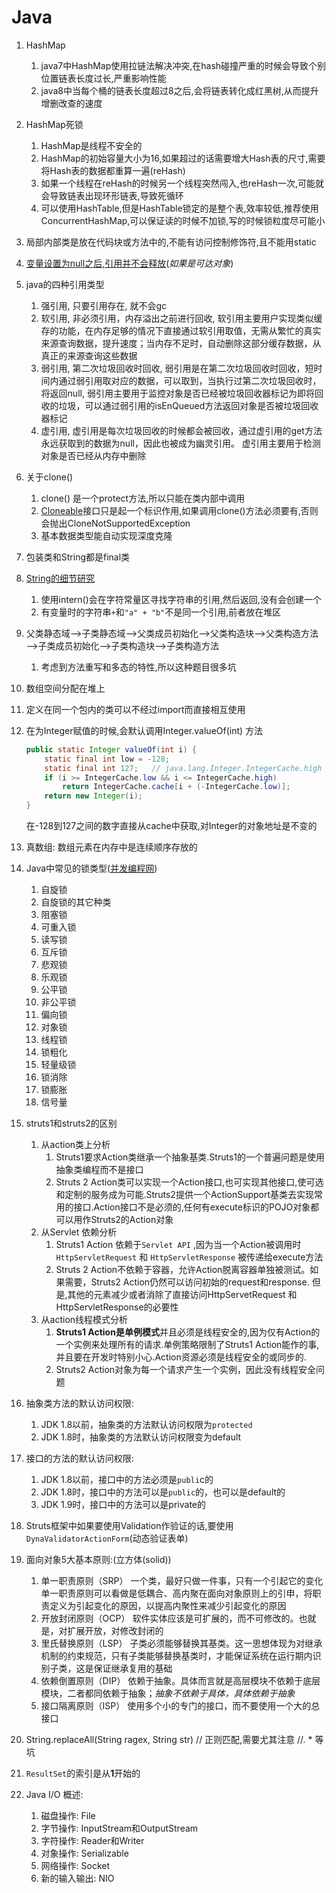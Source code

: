 # Java #

1. HashMap
    1. java7中HashMap使用拉链法解决冲突,在hash碰撞严重的时候会导致个别位置链表长度过长,严重影响性能
    2. java8中当每个桶的链表长度超过8之后,会将链表转化成红黑树,从而提升增删改查的速度

2. HashMap死锁
    1. HashMap是线程不安全的
    2. HashMap的初始容量大小为16,如果超过的话需要增大Hash表的尺寸,需要将Hash表的数据都重算一遍(reHash)
    3. 如果一个线程在reHash的时候另一个线程突然闯入,也reHash一次,可能就会导致链表出现环形链表,导致死循环
    4. 可以使用HashTable,但是HashTable锁定的是整个表,效率较低,推荐使用ConcurrentHashMap,可以保证读的时候不加锁,写的时候锁粒度尽可能小

3. 局部内部类是放在代码块或方法中的,不能有访问控制修饰符,且不能用static

4. [变量设置为null之后,引用并不会释放](Reference.java)(*如果是可达对象*)

5. java的四种引用类型
    1. 强引用,  只要引用存在, 就不会gc
    2. 软引用,  非必须引用，内存溢出之前进行回收, 软引用主要用户实现类似缓存的功能，在内存足够的情况下直接通过软引用取值，无需从繁忙的真实来源查询数据，提升速度；当内存不足时，自动删除这部分缓存数据，从真正的来源查询这些数据
    3. 弱引用,  第二次垃圾回收时回收, 弱引用是在第二次垃圾回收时回收，短时间内通过弱引用取对应的数据，可以取到，当执行过第二次垃圾回收时，将返回null, 弱引用主要用于监控对象是否已经被垃圾回收器标记为即将回收的垃圾，可以通过弱引用的isEnQueued方法返回对象是否被垃圾回收器标记
    4. 虚引用,  虚引用是每次垃圾回收的时候都会被回收，通过虚引用的get方法永远获取到的数据为null，因此也被成为幽灵引用。 虚引用主要用于检测对象是否已经从内存中删除

6. 关于clone()
    1. clone() 是一个protect方法,所以只能在类内部中调用
    2. [Cloneable](Clone.java)接口只是起一个标识作用,如果调用clone()方法必须要有,否则会抛出CloneNotSupportedException
    3. 基本数据类型能自动实现深度克隆

7. 包装类和String都是final类
8. [String的细节研究](StringLearn.java)
    1. 使用intern()会在字符常量区寻找字符串的引用,然后返回,没有会创建一个
    2. 有变量时的字符串`+`和`"a" + "b"`不是同一个引用,前者放在堆区

9. 父类静态域——>子类静态域——>父类成员初始化——>父类构造块——>父类构造方法——>子类成员初始化——>子类构造块——>子类构造方法
    1. 考虑到方法重写和多态的特性,所以这种题目很多坑

10. 数组空间分配在堆上
11. 定义在同一个包内的类可以不经过import而直接相互使用
12. 在为Integer赋值的时候,会默认调用Integer.valueOf(int) 方法
    ```java
    public static Integer valueOf(int i) {
        static final int low = -128;
        static final int 127;   // java.lang.Integer.IntegerCache.high
        if (i >= IntegerCache.low && i <= IntegerCache.high)
            return IntegerCache.cache[i + (-IntegerCache.low)];
        return new Integer(i);
    }
    ```
    在-128到127之间的数字直接从cache中获取,对Integer的对象地址是不变的
13. 真数组: 数组元素在内存中是连续顺序存放的
14. Java中常见的锁类型([并发编程网](http://ifeve.com/java_lock_see/))
    1. 自旋锁
    2. 自旋锁的其它种类
    3. 阻塞锁
    4. 可重入锁
    5. 读写锁
    6. 互斥锁
    7. 悲观锁
    8. 乐观锁
    9. 公平锁
    10. 非公平锁
    11. 偏向锁
    12. 对象锁
    13. 线程锁
    14. 锁粗化
    15. 轻量级锁
    16. 锁消除
    17. 锁膨胀
    18. 信号量
15. struts1和struts2的区别
    1. 从action类上分析
        1. Struts1要求Action类继承一个抽象基类.Struts1的一个普遍问题是使用抽象类编程而不是接口
        2. Struts 2 Action类可以实现一个Action接口,也可实现其他接口,使可选和定制的服务成为可能.Struts2提供一个ActionSupport基类去实现常用的接口.Action接口不是必须的,任何有execute标识的POJO对象都可以用作Struts2的Action对象
    2. 从Servlet 依赖分析
        1. Struts1 Action 依赖于`Servlet API` ,因为当一个Action被调用时`HttpServletRequest` 和 `HttpServletResponse` 被传递给execute方法
        2. Struts 2 Action不依赖于容器，允许Action脱离容器单独被测试。如果需要，Struts2 Action仍然可以访问初始的request和response. 但是,其他的元素减少或者消除了直接访问HttpServetRequest 和 HttpServletResponse的必要性
    3. 从action线程模式分析
        1. **Struts1 Action是单例模式**并且必须是线程安全的,因为仅有Action的一个实例来处理所有的请求.单例策略限制了Struts1 Action能作的事,并且要在开发时特别小心.Action资源必须是线程安全的或同步的.
        2. Struts2 Action对象为每一个请求产生一个实例，因此没有线程安全问题
16. 抽象类方法的默认访问权限:
    1. JDK 1.8以前，抽象类的方法默认访问权限为`protected`
    2. JDK 1.8时，抽象类的方法默认访问权限变为default
17. 接口的方法的默认访问权限:
    1. JDK 1.8以前，接口中的方法必须是`publi`c的
    2. JDK 1.8时，接口中的方法可以是`public`的，也可以是default的
    3. JDK 1.9时，接口中的方法可以是private的
18. Struts框架中如果要使用Validation作验证的话,要使用`DynaValidatorActionForm`(动态验证表单)
19. 面向对象5大基本原则:(立方体(solid))
    1. 单一职责原则（SRP）
        一个类，最好只做一件事，只有一个引起它的变化
        单一职责原则可以看做是低耦合、高内聚在面向对象原则上的引申，将职责定义为引起变化的原因，以提高内聚性来减少引起变化的原因
    2. 开放封闭原则（OCP）
        软件实体应该是可扩展的，而不可修改的。也就是，对扩展开放，对修改封闭的
    3. 里氏替换原则（LSP）
        子类必须能够替换其基类。这一思想体现为对继承机制的约束规范，只有子类能够替换基类时，才能保证系统在运行期内识别子类，这是保证继承复用的基础
    4. 依赖倒置原则（DIP）
        依赖于抽象。具体而言就是高层模块不依赖于底层模块，二者都同依赖于抽象；*抽象不依赖于具体，具体依赖于抽象*
    5. 接口隔离原则（ISP）
        使用多个小的专门的接口，而不要使用一个大的总接口
20. String.replaceAll(String ragex, String str) // 正则匹配,需要尤其注意 //. * 等坑
21. `ResultSet`的索引是从**1**开始的
22. Java I/O 概述:
    1. 磁盘操作: File
    2. 字节操作: InputStream和OutputStream
    3. 字符操作: Reader和Writer
    4. 对象操作: Serializable
    5. 网络操作: Socket
    6. 新的输入输出: NIO